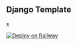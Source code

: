 ## Django Template
s

[![Deploy on Railway](https://railway.app/button.svg)](https://railway.app/new/template/GB6Eki?referralCode=U5zXSw)
